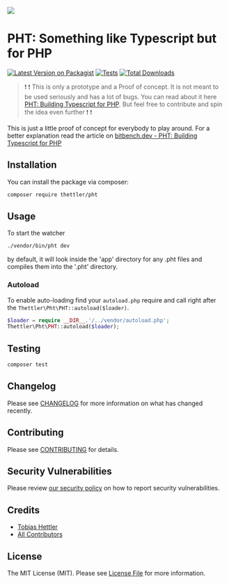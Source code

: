 
[<img src="https://github-ads.s3.eu-central-1.amazonaws.com/support-ukraine.svg?t=1" />](https://supportukrainenow.org)

# PHT: Something like Typescript but for PHP  

[![Latest Version on Packagist](https://img.shields.io/packagist/v/thettler/pht.svg?style=flat-square)](https://packagist.org/packages/thettler/pht)
[![Tests](https://github.com/thettler/pht/actions/workflows/run-tests.yml/badge.svg?branch=main)](https://github.com/thettler/pht/actions/workflows/run-tests.yml)
[![Total Downloads](https://img.shields.io/packagist/dt/thettler/pht.svg?style=flat-square)](https://packagist.org/packages/thettler/pht)

> :exclamation: :exclamation:  This is only a prototype and a Proof of concept. It is not meant to be used seriously and has a lot of bugs. You can read about it here [PHT: Building Typescript for PHP](https://bitbench.dev/blog/pht-building-typescript-for-php). But feel free to contribute and spin the idea even further :exclamation: :exclamation:

This is just a little proof of concept for everybody to play around. For a better explanation read the article on
[bitbench.dev - PHT: Building Typescript for PHP](https://bitbench.dev/blog/pht-building-typescript-for-php)

## Installation
You can install the package via composer:
```bash
composer require thettler/pht
```

## Usage
To start the watcher 
```bash
./vendor/bin/pht dev
```
by default, it will look inside the 'app' directory for any .pht files and compiles them into the '.pht' directory.

### Autoload
To enable auto-loading find your `autoload.php` require and call right after the `Thettler\Pht\PHT::autoload($loader)`.
```php
$loader = require __DIR__.'/../vendor/autoload.php';
Thettler\Pht\PHT::autoload($loader);
```

## Testing

```bash
composer test
```

## Changelog

Please see [CHANGELOG](CHANGELOG.md) for more information on what has changed recently.

## Contributing

Please see [CONTRIBUTING](https://github.com/spatie/.github/blob/main/CONTRIBUTING.md) for details.

## Security Vulnerabilities

Please review [our security policy](../../security/policy) on how to report security vulnerabilities.

## Credits

- [Tobias Hettler](https://github.com/thettler)
- [All Contributors](../../contributors)

## License

The MIT License (MIT). Please see [License File](LICENSE.md) for more information.
